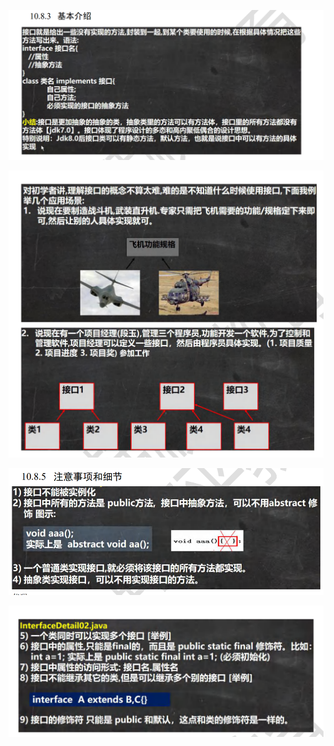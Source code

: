 ![image-20230622205843869](image-20230622205843869.png)

![image-20230622205911361](image-20230622205911361.png)

![image-20230622210245673](image-20230622210245673.png)

![image-20230622210256189](image-20230622210256189.png)